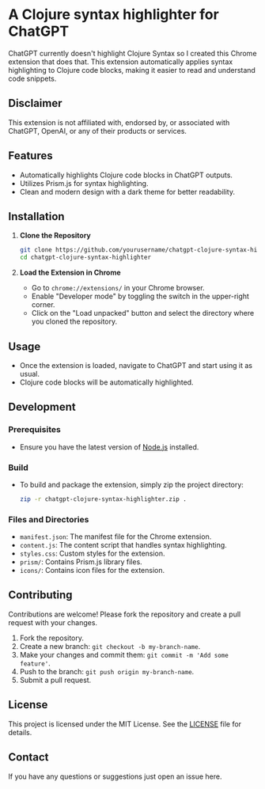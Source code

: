 # A Clojure syntax highlighter for ChatGPT

ChatGPT currently doesn't highlight Clojure Syntax so I created this Chrome extension that does that. This extension automatically applies syntax highlighting to Clojure code blocks, making it easier to read and understand code snippets.

## Disclaimer

This extension is not affiliated with, endorsed by, or associated with ChatGPT, OpenAI, or any of their products or services.

## Features

- Automatically highlights Clojure code blocks in ChatGPT outputs.
- Utilizes Prism.js for syntax highlighting.
- Clean and modern design with a dark theme for better readability.

## Installation

1. **Clone the Repository**
    ```sh
    git clone https://github.com/yourusername/chatgpt-clojure-syntax-highlighter.git
    cd chatgpt-clojure-syntax-highlighter
    ```

2. **Load the Extension in Chrome**
    - Go to `chrome://extensions/` in your Chrome browser.
    - Enable "Developer mode" by toggling the switch in the upper-right corner.
    - Click on the "Load unpacked" button and select the directory where you cloned the repository.

## Usage

- Once the extension is loaded, navigate to ChatGPT and start using it as usual.
- Clojure code blocks will be automatically highlighted.

## Development

### Prerequisites

- Ensure you have the latest version of [Node.js](https://nodejs.org/) installed.

### Build

- To build and package the extension, simply zip the project directory:
    ```sh
    zip -r chatgpt-clojure-syntax-highlighter.zip .
    ```

### Files and Directories

- `manifest.json`: The manifest file for the Chrome extension.
- `content.js`: The content script that handles syntax highlighting.
- `styles.css`: Custom styles for the extension.
- `prism/`: Contains Prism.js library files.
- `icons/`: Contains icon files for the extension.

## Contributing

Contributions are welcome! Please fork the repository and create a pull request with your changes.

1. Fork the repository.
2. Create a new branch: `git checkout -b my-branch-name`.
3. Make your changes and commit them: `git commit -m 'Add some feature'`.
4. Push to the branch: `git push origin my-branch-name`.
5. Submit a pull request.

## License

This project is licensed under the MIT License. See the [LICENSE](LICENSE) file for details.

## Contact

If you have any questions or suggestions just open an issue here.
